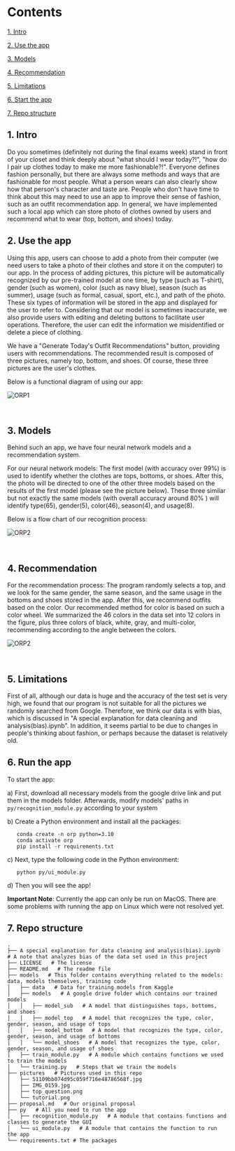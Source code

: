 # Contents

[1. Intro](#1)

[2. Use the app](#2)

[3. Models](#3)

[4. Recommendation](#4)

[5. Limitations](#5)

[6. Start the app](#6)

[7. Repo structure](#7)


<h2 id="1">1. Intro</h2> Do you sometimes (definitely not during the final exams week) stand in front of your closet and think deeply about "what should I wear today?!", "how do I pair up clothes today to make me more fashionable?!". Everyone defines fashion personally, but there are always some methods and ways that are fashionable for most people. What a person wears can also clearly show how that person's character and taste are. People who don't have time to think about this may need to use an app to improve their sense of fashion, such as an outfit recommendation app. In general, we have implemented such a local app which can store photo of clothes owned by users and recommend what to wear (top, bottom, and shoes) today.

<br>
<h2 id="2">2. Use the app</h2> Using this app, users can choose to add a photo from their computer (we need users to take a photo of their clothes and store it on the computer) to our app. In the process of adding pictures, this picture will be automatically recognized by our pre-trained model at one time, by type (such as T-shirt), gender (such as women), color (such as navy blue), season (such as summer), usage (such as formal, casual, sport, etc.), and path of the photo. These six types of information will be stored in the app and displayed for the user to refer to. Considering that our model is sometimes inaccurate, we also provide users with editing and deleting buttons to facilitate user operations. Therefore, the user can edit the information we misidentified or delete a piece of clothing.

We have a "Generate Today's Outfit Recommendations" button, providing users with recommendations. The recommended result is composed of three pictures, namely top, bottom, and shoes. Of course, these three pictures are the user's clothes.

Below is a functional diagram of using our app:

![ORP1](pictures/tutorial.png)

<br>
<h2 id="3">3. Models</h2> Behind such an app, we have four neural network models and a recommendation system.

For our neural network models: The first model (with accuracy over 99%) is used to identify whether the clothes are tops, bottoms, or shoes. After this, the photo will be directed to one of the other three models based on the results of the first model (please see the picture below). These three similar but not exactly the same models (with overall accuracy around 80% ) will identify type(65), gender(5), color(46), season(4), and usage(8).

Below is a flow chart of our recognition process:

![ORP2](pictures/51109bb074d95c059f716e48786568f.jpg)

<br>
<h2 id="4">4. Recommendation</h2> For the recommendation process: 
The program randomly selects a top, and we look for the same gender, the same season, and the same usage in the bottoms and shoes stored in the app. After this, we recommend outfits based on the color. Our recommended method for color is based on such a color wheel. We summarized the 46 colors in the data set into 12 colors in the figure, plus three colors of black, white, gray, and multi-color, recommending according to the angle between the colors.

![ORP2](pictures/IMG_0159.jpg)

<br>
<h2 id="5">5. Limitations</h2>
First of all, although our data is huge and the accuracy of the test set is very high, we found that our program is not suitable for all the pictures we randomly searched from Google. Therefore, we think our data is with bias, which is discussed in "A special explanation for data cleaning and analysis(bias).ipynb". In addition, it seems partial to be due to changes in people's thinking about fashion, or perhaps because the dataset is relatively old. 


<br>
<h2 id="6">6. Run the app</h2>

To start the app: 

a) First, download all necessary models from the google drive link and put them in the models folder. Afterwards, modify models' paths in `py/recognition_module.py` according to your system

b) Create a Python environment and install all the packages:
```
   conda create -n orp python=3.10
   conda activate orp
   pip install -r requirements.txt
```

c) Next, type the following code in the Python environment:
```
   python py/ui_module.py    
```   

d) Then you will see the app!

**Important Note**: Currently the app can only be run on MacOS. There are some problems with running the app on Linux which were not resolved yet.


<h2 id="7">7. Repo structure</h2>

```
.
├── A special explanation for data cleaning and analysis(bias).ipynb   # A note that analyzes bias of the data set used in this project
├── LICENSE   # The license
├── README.md   # The readme file
├── models   # This folder contains everything related to the models: data, models themselves, training code
│   ├── data   # Data for training models from Kaggle
│   ├── models   # A google drive folder which contains our trained models
│   │   ├── model_sub   # A model that distinguishes tops, bottoms, and shoes
│   │   ├── model_top   # A model that recognizes the type, color, gender, season, and usage of tops
│   │   ├── model_bottom   # A model that recognizes the type, color, gender, season, and usage of bottoms
│   │   └── model_shoes   # A model that recognizes the type, color, gender, season, and usage of shoes
│   ├── train_module.py   # A module which contains functions we used to train the models
│   └── training.py   # Steps that we train the models
├── pictures   # Pictures used in this repo
│   ├── 51109bb074d95c059f716e48786568f.jpg   
│   ├── IMG_0159.jpg   
│   ├── top_question.png   
│   └── tutorial.png   
├── proposal.md   # Our original proposal
├── py   # All you need to run the app
│   ├── recognition_module.py   # A module that contains functions and classes to generate the GUI
│   └── ui_module.py   # A module that contains the function to run the app
└── requirements.txt # The packages
```
